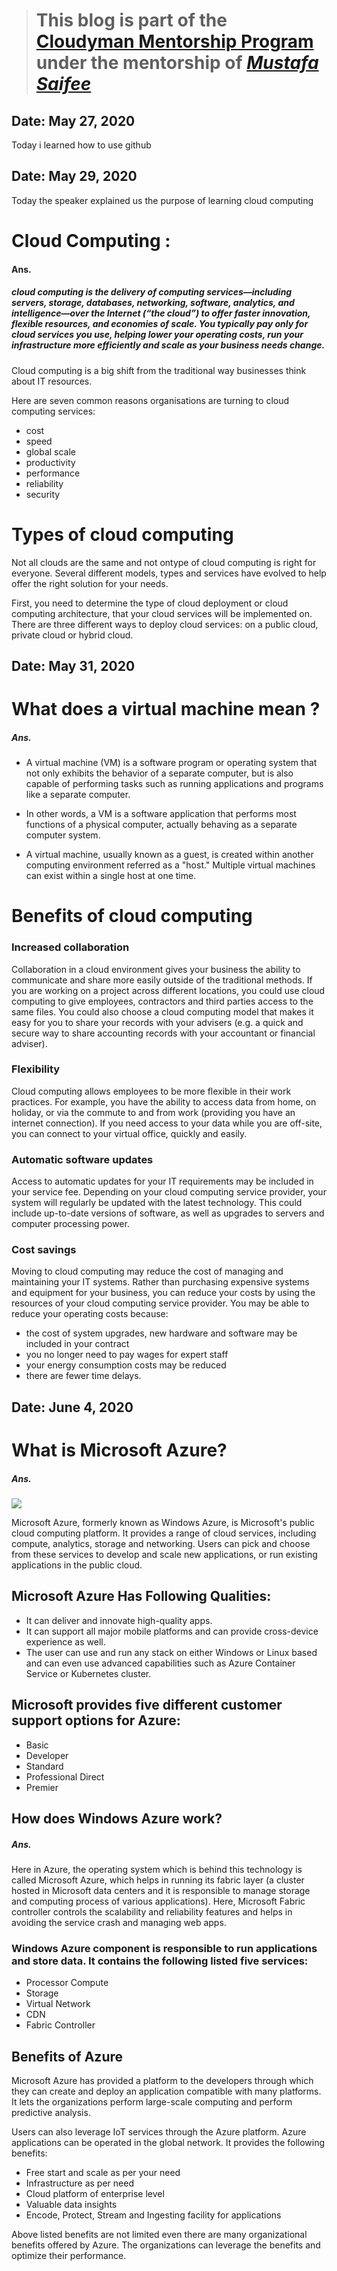 > # This blog is part of the **[Cloudyman Mentorship Program](https://t.co/78sRvCvYiO?amp=1)** under the mentorship of *[Mustafa Saifee](https://www.linkedin.com/in/saifeemustafaq/)*

## Date: May 27, 2020

Today i learned how to use github

## Date: May 29, 2020

Today the speaker explained us the purpose of learning cloud computing  

# Cloud Computing :

#### Ans.

##### cloud computing is the delivery of computing services—including servers, storage, databases, networking, software, analytics, and intelligence—over the Internet (“the cloud”) to offer faster innovation, flexible resources, and economies of scale. You typically pay only for cloud services you use, helping lower your operating costs, run your infrastructure more efficiently and scale as your business needs change.

Cloud computing is a big shift from the traditional way businesses think about IT resources. 

Here are seven common reasons organisations are turning to cloud computing services:
- cost  
- speed  
- global scale  
- productivity  
- performance  
- reliability  
- security  

# Types of cloud computing  

Not all clouds are the same and not ontype of cloud computing is right for everyone. Several different models, types and services have evolved to help offer the right solution for your needs.

First, you need to determine the type of cloud deployment or cloud computing architecture, that your cloud services will be implemented on. There are three different ways to deploy cloud services: on a public cloud, private cloud or hybrid cloud.

## Date: May 31, 2020

# What does a virtual machine mean ?

##### Ans.

- A virtual machine (VM) is a software program or operating system that not only exhibits the behavior of a separate computer, but is also capable of performing tasks such as running applications and programs like a separate computer.

- In other words, a VM is a software application that performs most functions of a physical computer, actually behaving as a separate computer system.

- A virtual machine, usually known as a guest, is created within another computing environment referred as a "host." Multiple virtual machines can exist within a single host at one time.

# Benefits of cloud computing

### Increased collaboration

Collaboration in a cloud environment gives your business the ability to communicate and share more easily outside of the traditional methods. If you are working on a project across different locations, you could use cloud computing to give employees, contractors and third parties access to the same files. You could also choose a cloud computing model that makes it easy for you to share your records with your advisers (e.g. a quick and secure way to share accounting records with your accountant or financial adviser).

### Flexibility

Cloud computing allows employees to be more flexible in their work practices. For example, you have the ability to access data from home, on holiday, or via the commute to and from work (providing you have an internet connection). If you need access to your data while you are off-site, you can connect to your virtual office, quickly and easily.

### Automatic software updates

Access to automatic updates for your IT requirements may be included in your service fee. Depending on your cloud computing service provider, your system will regularly be updated with the latest technology. This could include up-to-date versions of software, as well as upgrades to servers and computer processing power.

### Cost savings

Moving to cloud computing may reduce the cost of managing and maintaining your IT systems. Rather than purchasing expensive systems and equipment for your business, you can reduce your costs by using the resources of your cloud computing service provider. You may be able to reduce your operating costs because:

- the cost of system upgrades, new hardware and software may be included in your contract
- you no longer need to pay wages for expert staff
- your energy consumption costs may be reduced
- there are fewer time delays.

## Date: June 4, 2020

# What is Microsoft Azure?

##### Ans.

![](https://encrypted-tbn0.gstatic.com/images?q=tbn%3AANd9GcQMVxxgxROub14kUtodd9vn-cFJb72dBcxHJZocW1cqLzYgD2am&usqp=CAU)

Microsoft Azure, formerly known as Windows Azure, is Microsoft's public cloud computing platform. It provides a range of cloud services, including compute, analytics, storage and networking. Users can pick and choose from these services to develop and scale new applications, or run existing applications in the public cloud.

## Microsoft Azure Has Following Qualities:

- It can deliver and innovate high-quality apps.
- It can support all major mobile platforms and can provide cross-device experience as well.
- The user can use and run any stack on either Windows or Linux based and can even use advanced capabilities such as Azure Container Service or Kubernetes cluster.

## Microsoft provides five different customer support options for Azure:

- Basic
- Developer
- Standard
- Professional Direct
- Premier

## How does Windows Azure work?

##### Ans.

Here in Azure, the operating system which is behind this technology is called Microsoft Azure, which helps in running its fabric layer (a cluster hosted in Microsoft data centers and it is responsible to manage storage and computing process of various applications). Here, Microsoft Fabric controller controls the scalability and reliability features and helps in avoiding the service crash and managing web apps.

### Windows Azure component is responsible to run applications and store data. It contains the following listed five services:
- Processor Compute
- Storage
- Virtual Network
- CDN
- Fabric Controller

## Benefits of Azure

Microsoft Azure has provided a platform to the developers through which they can create and deploy an application compatible with many platforms. It lets the organizations perform large-scale computing and perform predictive analysis.

Users can also leverage IoT services through the Azure platform. Azure applications can be operated in the global network. It provides the following benefits:

- Free start and scale as per your need
- Infrastructure as per need
- Cloud platform of enterprise level
- Valuable data insights
- Encode, Protect, Stream and Ingesting facility for applications

Above listed benefits are not limited even there are many organizational benefits offered by Azure. The organizations can leverage the benefits and optimize their performance.
